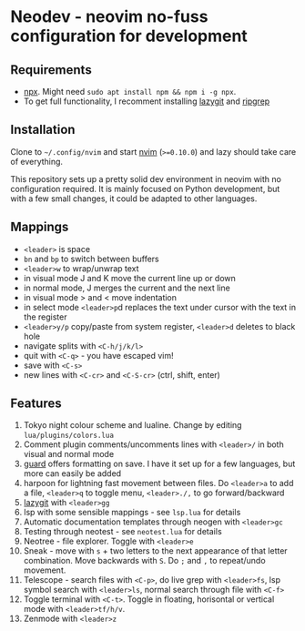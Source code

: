 # Neodev - neovim no-fuss configuration for development

## Requirements

- [npx](https://docs.npmjs.com/cli/v8/commands/npx). Might need `sudo apt install npm && npm i -g npx`.
- To get full functionality, I recomment installing [lazygit](https://github.com/jesseduffield/lazygit) and [ripgrep](https://github.com/BurntSushi/ripgrep)

## Installation

Clone to `~/.config/nvim` and start [nvim](https://github.com/neovim/neovim/blob/master/INSTALL.md) (`>=0.10.0`) and lazy should take care of everything.

This repository sets up a pretty solid dev environment in neovim with no configuration required. It is mainly focused on Python development, but with a few small changes, it could be adapted to other languages.

## Mappings

- `<leader>` is space
- `bn` and `bp` to switch between buffers
- `<leader>w` to wrap/unwrap text
- in visual mode J and K move the current line up or down
- in normal mode, J merges the current and the next line
- in visual mode > and < move indentation
- in select mode `<leader>p`d replaces the text under cursor with the text in the register
- `<leader>y/p` copy/paste from system register, `<leader>d` deletes to black hole
- navigate splits with `<C-h/j/k/l>`
- quit with `<C-q>` - you have escaped vim!
- save with `<C-s>`
- new lines with `<C-cr>` and `<C-S-cr>` (ctrl, shift, enter)


## Features

1. Tokyo night colour scheme and lualine. Change by editing `lua/plugins/colors.lua`
2. Comment plugin comments/uncomments lines with `<leader>/` in both visual and normal mode
3. [guard](https://github.com/nvimdev/guard.nvim) offers formatting on save. I have it set up for a few languages, but more can easily be added
4. harpoon for lightning fast movement between files. Do `<leader>a` to add a file, `<leader>q` to toggle menu, `<leader>./,` to go forward/backward
5. [lazygit](https://github.com/jesseduffield/lazygit) with `<leader>gg`
6. lsp with some sensible mappings - see `lsp.lua` for details
7. Automatic documentation templates through neogen with `<leader>gc`
8. Testing through neotest - see `neotest.lua` for details
9. Neotree - file explorer. Toggle with `<leader>e`
10. Sneak - move with `s` + two letters to the next appearance of that letter combination. Move backwards with `S`. Do `;` and `,` to repeat/undo movement.
11. Telescope - search files with `<C-p>`, do live grep with `<leader>fs`, lsp symbol search with `<leader>ls`, normal search through file with `<C-f>`
12. Toggle terminal with `<C-t>`. Toggle in floating, horisontal or vertical mode with `<leader>tf/h/v`.
13. Zenmode with `<leader>z`

